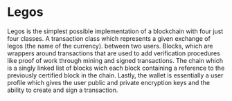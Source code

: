 # Legos
Legos is the simplest possible implementation of a blockchain with four just four classes. A transaction class which represents a given exchange of legos (the name of the currency).
between two users. Blocks, which are wrappers around transactions that are used to add verification procedures like proof of work through mining and signed transactions. The chain
which is a singly linked list of blocks wich each block containing a reference to the previously certified block in the chain. Lastly, the wallet is essentially a user profile which
gives the user public and private encryption keys and the ability to create and sign a transaction.
